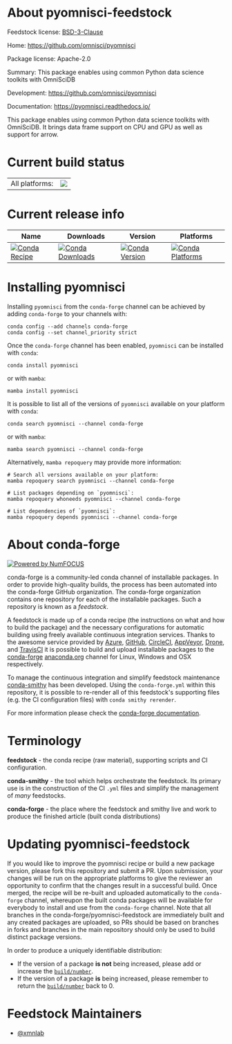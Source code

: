 About pyomnisci-feedstock
=========================

Feedstock license: [BSD-3-Clause](https://github.com/conda-forge/pyomnisci-feedstock/blob/main/LICENSE.txt)

Home: https://github.com/omnisci/pyomnisci

Package license: Apache-2.0

Summary: This package enables using common Python data science toolkits with OmniSciDB

Development: https://github.com/omnisci/pyomnisci

Documentation: https://pyomnisci.readthedocs.io/

This package enables using common Python data science toolkits with OmniSciDB. It brings
data frame support on CPU and GPU as well as support for arrow.


Current build status
====================


<table><tr><td>All platforms:</td>
    <td>
      <a href="https://dev.azure.com/conda-forge/feedstock-builds/_build/latest?definitionId=12335&branchName=main">
        <img src="https://dev.azure.com/conda-forge/feedstock-builds/_apis/build/status/pyomnisci-feedstock?branchName=main">
      </a>
    </td>
  </tr>
</table>

Current release info
====================

| Name | Downloads | Version | Platforms |
| --- | --- | --- | --- |
| [![Conda Recipe](https://img.shields.io/badge/recipe-pyomnisci-green.svg)](https://anaconda.org/conda-forge/pyomnisci) | [![Conda Downloads](https://img.shields.io/conda/dn/conda-forge/pyomnisci.svg)](https://anaconda.org/conda-forge/pyomnisci) | [![Conda Version](https://img.shields.io/conda/vn/conda-forge/pyomnisci.svg)](https://anaconda.org/conda-forge/pyomnisci) | [![Conda Platforms](https://img.shields.io/conda/pn/conda-forge/pyomnisci.svg)](https://anaconda.org/conda-forge/pyomnisci) |

Installing pyomnisci
====================

Installing `pyomnisci` from the `conda-forge` channel can be achieved by adding `conda-forge` to your channels with:

```
conda config --add channels conda-forge
conda config --set channel_priority strict
```

Once the `conda-forge` channel has been enabled, `pyomnisci` can be installed with `conda`:

```
conda install pyomnisci
```

or with `mamba`:

```
mamba install pyomnisci
```

It is possible to list all of the versions of `pyomnisci` available on your platform with `conda`:

```
conda search pyomnisci --channel conda-forge
```

or with `mamba`:

```
mamba search pyomnisci --channel conda-forge
```

Alternatively, `mamba repoquery` may provide more information:

```
# Search all versions available on your platform:
mamba repoquery search pyomnisci --channel conda-forge

# List packages depending on `pyomnisci`:
mamba repoquery whoneeds pyomnisci --channel conda-forge

# List dependencies of `pyomnisci`:
mamba repoquery depends pyomnisci --channel conda-forge
```


About conda-forge
=================

[![Powered by
NumFOCUS](https://img.shields.io/badge/powered%20by-NumFOCUS-orange.svg?style=flat&colorA=E1523D&colorB=007D8A)](https://numfocus.org)

conda-forge is a community-led conda channel of installable packages.
In order to provide high-quality builds, the process has been automated into the
conda-forge GitHub organization. The conda-forge organization contains one repository
for each of the installable packages. Such a repository is known as a *feedstock*.

A feedstock is made up of a conda recipe (the instructions on what and how to build
the package) and the necessary configurations for automatic building using freely
available continuous integration services. Thanks to the awesome service provided by
[Azure](https://azure.microsoft.com/en-us/services/devops/), [GitHub](https://github.com/),
[CircleCI](https://circleci.com/), [AppVeyor](https://www.appveyor.com/),
[Drone](https://cloud.drone.io/welcome), and [TravisCI](https://travis-ci.com/)
it is possible to build and upload installable packages to the
[conda-forge](https://anaconda.org/conda-forge) [anaconda.org](https://anaconda.org/)
channel for Linux, Windows and OSX respectively.

To manage the continuous integration and simplify feedstock maintenance
[conda-smithy](https://github.com/conda-forge/conda-smithy) has been developed.
Using the ``conda-forge.yml`` within this repository, it is possible to re-render all of
this feedstock's supporting files (e.g. the CI configuration files) with ``conda smithy rerender``.

For more information please check the [conda-forge documentation](https://conda-forge.org/docs/).

Terminology
===========

**feedstock** - the conda recipe (raw material), supporting scripts and CI configuration.

**conda-smithy** - the tool which helps orchestrate the feedstock.
                   Its primary use is in the construction of the CI ``.yml`` files
                   and simplify the management of *many* feedstocks.

**conda-forge** - the place where the feedstock and smithy live and work to
                  produce the finished article (built conda distributions)


Updating pyomnisci-feedstock
============================

If you would like to improve the pyomnisci recipe or build a new
package version, please fork this repository and submit a PR. Upon submission,
your changes will be run on the appropriate platforms to give the reviewer an
opportunity to confirm that the changes result in a successful build. Once
merged, the recipe will be re-built and uploaded automatically to the
`conda-forge` channel, whereupon the built conda packages will be available for
everybody to install and use from the `conda-forge` channel.
Note that all branches in the conda-forge/pyomnisci-feedstock are
immediately built and any created packages are uploaded, so PRs should be based
on branches in forks and branches in the main repository should only be used to
build distinct package versions.

In order to produce a uniquely identifiable distribution:
 * If the version of a package **is not** being increased, please add or increase
   the [``build/number``](https://docs.conda.io/projects/conda-build/en/latest/resources/define-metadata.html#build-number-and-string).
 * If the version of a package **is** being increased, please remember to return
   the [``build/number``](https://docs.conda.io/projects/conda-build/en/latest/resources/define-metadata.html#build-number-and-string)
   back to 0.

Feedstock Maintainers
=====================

* [@xmnlab](https://github.com/xmnlab/)

